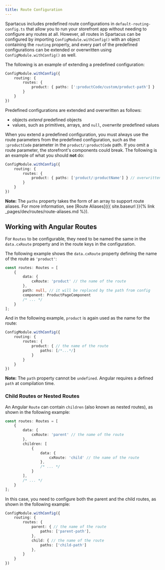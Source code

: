 ```yaml
---
title: Route Configuration
---
```


Spartacus includes predefined route configurations in `default-routing-config.ts` that allow you to run your storefront app without needing to configure any routes at all. However, all routes in Spartacus can be configured by importing `ConfigModule.withConfig()` with an object containing the `routing` property, and every part of the predefined configurations can be extended or overwritten using `ConfigModule.withConfig()` as well.

The following is an example of extending a predefined configuration:

```typescript
ConfigModule.withConfig({
    routing: {
        routes: {
            product: { paths: [':productCode/custom/product-path'] }
        }
    }
})
```

Predefined configurations are extended and overwritten as follows:

- objects *extend* predefined objects
- values, such as primitives, arrays, and `null`, *overwrite* predefined values

When you extend a predefined configuration, you must always use the route parameters from the predefined configuration, such as the `:productCode` parameter in the `product/:productCode` path. If you omit a route parameter, the storefront's components could break. The following is an example of what you should **not** do:

```typescript
ConfigModule.withConfig({
    routing: {
        routes: {
            product: { paths: ['product/:productName'] } // overwritten without :productCode
        }
    }
})
```

**Note:** The `paths` property takes the form of an array to support route aliases. For more information, see [Route Aliases]({{ site.baseurl }}{% link _pages/dev/routes/route-aliases.md %}).

## Working with Angular Routes

For `Routes` to be configurable, they need to be named the same in the `data.cxRoute` property and in the route keys in the configuration.

The following example shows the `data.cxRoute` property defining the name of the route as `'product'`:

```typescript
const routes: Routes = [
    {
        data: {
            cxRoute: 'product' // the name of the route
        },
        path: null, // it will be replaced by the path from config
        component: ProductPageComponent
        /* ... */
    }
];
```

And in the following example, `product` is again used as the name for the route:

```typescript
ConfigModule.withConfig({
    routing: {
        routes: {
            product: { // the name of the route
                paths: [/*...*/]
            }
        }
    }
})
```

**Note:** The `path` property cannot be `undefined`. Angular requires a defined `path` at compilation time.

### Child Routes or Nested Routes

An Angular `Route` can contain `children` (also known as nested routes), as shown in the following example:

```typescript
const routes: Routes = [
    {
        data: {
            cxRoute: 'parent' // the name of the route
        },
        children: [
            {
                data: {
                    cxRoute: 'child' // the name of the route
                },
                /* ... */
            }
        ],
        /* ... */
    }
];
```

In this case, you need to configure both the parent and the child routes, as shown in the following example:

```typescript
ConfigModule.withConfig({
    routing: {
        routes: {
            parent: { // the name of the route
                paths: ['parent-path'],
            },
            child: { // the name of the route
                paths: ['child-path']
            },
        }
    }
})
```
